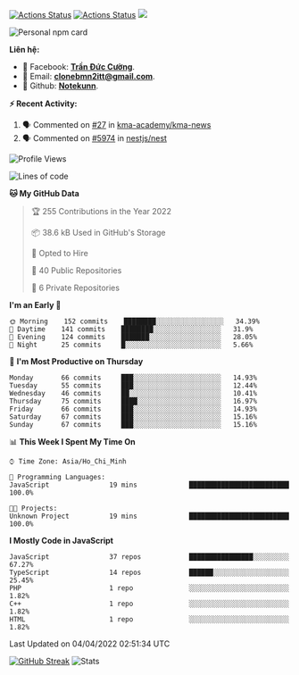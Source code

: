 [![Actions Status](https://github.com/Notekunn/Notekunn/workflows/wakatime-stats/badge.svg)](https://github.com/Notekunn/Notekunn/actions)
[![Actions Status](https://github.com/Notekunn/Notekunn/workflows/update-gh-activity/badge.svg)](https://github.com/Notekunn/Notekunn/actions)
![](https://visitor-badge.glitch.me/badge?page_id=notekunn.notekunn)

<!--![Notekunn](https://count.getloli.com/get/@notekunn)-->

<!--![Meme](https://media1.tenor.com/images/1c6140897565e34a4e98f618e220dc0d/tenor.gif)-->

![Personal npm card](https://i.imgur.com/mi8nZo1.png)

**Liên hệ:**

- 🐋 Facebook: **[Trần Đức Cường](https://www.facebook.com/ShiinDz)**.
- 🐍 Email: **[clonebmn2itt@gmail.com](mailto:clonebmn2itt@gmail.com)**.
- 🐬 Github: **[Notekunn](https://github.com/Notekunn)**.

**:zap: Recent Activity:**

<!--START_SECTION:activity-->
1. 🗣 Commented on [#27](https://github.com/kma-academy/kma-news/issues/27) in [kma-academy/kma-news](https://github.com/kma-academy/kma-news)
2. 🗣 Commented on [#5974](https://github.com/nestjs/nest/issues/5974) in [nestjs/nest](https://github.com/nestjs/nest)
<!--END_SECTION:activity-->

<!--START_SECTION:waka-->
![Profile Views](http://img.shields.io/badge/Profile%20Views-13-blue)

![Lines of code](https://img.shields.io/badge/From%20Hello%20World%20I%27ve%20Written-317%20Thousand%20lines%20of%20code-blue)

**🐱 My GitHub Data** 

> 🏆 255 Contributions in the Year 2022
 > 
> 📦 38.6 kB Used in GitHub's Storage 
 > 
> 💼 Opted to Hire
 > 
> 📜 40 Public Repositories 
 > 
> 🔑 6 Private Repositories  
 > 
**I'm an Early 🐤** 

```text
🌞 Morning    152 commits    ████████░░░░░░░░░░░░░░░░░   34.39% 
🌆 Daytime    141 commits    ████████░░░░░░░░░░░░░░░░░   31.9% 
🌃 Evening    124 commits    ███████░░░░░░░░░░░░░░░░░░   28.05% 
🌙 Night      25 commits     █░░░░░░░░░░░░░░░░░░░░░░░░   5.66%

```
📅 **I'm Most Productive on Thursday** 

```text
Monday       66 commits     ███░░░░░░░░░░░░░░░░░░░░░░   14.93% 
Tuesday      55 commits     ███░░░░░░░░░░░░░░░░░░░░░░   12.44% 
Wednesday    46 commits     ██░░░░░░░░░░░░░░░░░░░░░░░   10.41% 
Thursday     75 commits     ████░░░░░░░░░░░░░░░░░░░░░   16.97% 
Friday       66 commits     ███░░░░░░░░░░░░░░░░░░░░░░   14.93% 
Saturday     67 commits     ███░░░░░░░░░░░░░░░░░░░░░░   15.16% 
Sunday       67 commits     ███░░░░░░░░░░░░░░░░░░░░░░   15.16%

```


📊 **This Week I Spent My Time On** 

```text
⌚︎ Time Zone: Asia/Ho_Chi_Minh

💬 Programming Languages: 
JavaScript               19 mins             █████████████████████████   100.0%

🐱‍💻 Projects: 
Unknown Project          19 mins             █████████████████████████   100.0%

```

**I Mostly Code in JavaScript** 

```text
JavaScript               37 repos            ████████████████░░░░░░░░░   67.27% 
TypeScript               14 repos            ██████░░░░░░░░░░░░░░░░░░░   25.45% 
PHP                      1 repo              ░░░░░░░░░░░░░░░░░░░░░░░░░   1.82% 
C++                      1 repo              ░░░░░░░░░░░░░░░░░░░░░░░░░   1.82% 
HTML                     1 repo              ░░░░░░░░░░░░░░░░░░░░░░░░░   1.82%

```



 Last Updated on 04/04/2022 02:51:34 UTC
<!--END_SECTION:waka-->

[![GitHub Streak](http://github-readme-streak-stats.herokuapp.com?user=notekunn&theme=radical&date_format=j%2Fn%5B%2FY%5D)](https://git.io/streak-stats)
![Stats](https://github-readme-stats.vercel.app/api?username=notekunn&show_icons=true&theme=radical&count_private=true)
